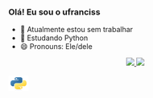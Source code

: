 ### Olá! Eu sou o ufranciss

- 🔭 Atualmente estou sem trabalhar 
- 🌱 Estudando Python 
- 😄 Pronouns: Ele/dele

<div align="center">
  <a href="https://github.com/ufranciss">
  <img height="180em" src="https://github-readme-stats.vercel.app/api?username=ufranciss&show_icons=true&theme=dark&include_all_commits=true&count_private=true"/>
  <img height="180em" src="https://github-readme-stats.vercel.app/api/top-langs/?username=ufranciss &layout=compact&langs_count=7&theme=dark"/>
</div>
<div style="display: inline_block"><br>
  <img align="center" alt="ufranciss-Python" height="30" width="40" src="https://raw.githubusercontent.com/devicons/devicon/master/icons/python/python-original.svg">
<div>

 
 

